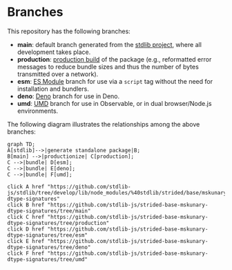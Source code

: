 <!--

@license Apache-2.0

Copyright (c) 2022 The Stdlib Authors.

Licensed under the Apache License, Version 2.0 (the "License");
you may not use this file except in compliance with the License.
You may obtain a copy of the License at

    http://www.apache.org/licenses/LICENSE-2.0

Unless required by applicable law or agreed to in writing, software
distributed under the License is distributed on an "AS IS" BASIS,
WITHOUT WARRANTIES OR CONDITIONS OF ANY KIND, either express or implied.
See the License for the specific language governing permissions and
limitations under the License.

-->

# Branches

This repository has the following branches:

-   **main**: default branch generated from the [stdlib project][stdlib-url], where all development takes place.
-   **production**: [production build][production-url] of the package (e.g., reformatted error messages to reduce bundle sizes and thus the number of bytes transmitted over a network).
-   **esm**: [ES Module][esm-url] branch for use via a `script` tag without the need for installation and bundlers.
-   **deno**: [Deno][deno-url] branch for use in Deno.
-   **umd**: [UMD][umd-url] branch for use in Observable, or in dual browser/Node.js environments.

The following diagram illustrates the relationships among the above branches:

```mermaid
graph TD;
A[stdlib]-->|generate standalone package|B;
B[main] -->|productionize| C[production];
C -->|bundle| D[esm];
C -->|bundle| E[deno];
C -->|bundle| F[umd];

click A href "https://github.com/stdlib-js/stdlib/tree/develop/lib/node_modules/%40stdlib/strided/base/mskunary-dtype-signatures"
click B href "https://github.com/stdlib-js/strided-base-mskunary-dtype-signatures/tree/main"
click C href "https://github.com/stdlib-js/strided-base-mskunary-dtype-signatures/tree/production"
click D href "https://github.com/stdlib-js/strided-base-mskunary-dtype-signatures/tree/esm"
click E href "https://github.com/stdlib-js/strided-base-mskunary-dtype-signatures/tree/deno"
click F href "https://github.com/stdlib-js/strided-base-mskunary-dtype-signatures/tree/umd"
```

[stdlib-url]: https://github.com/stdlib-js/stdlib/tree/develop/lib/node_modules/%40stdlib/strided/base/mskunary-dtype-signatures
[production-url]: https://github.com/stdlib-js/strided-base-mskunary-dtype-signatures/tree/production
[deno-url]: https://github.com/stdlib-js/strided-base-mskunary-dtype-signatures/tree/deno
[umd-url]: https://github.com/stdlib-js/strided-base-mskunary-dtype-signatures/tree/umd
[esm-url]: https://github.com/stdlib-js/strided-base-mskunary-dtype-signatures/tree/esm